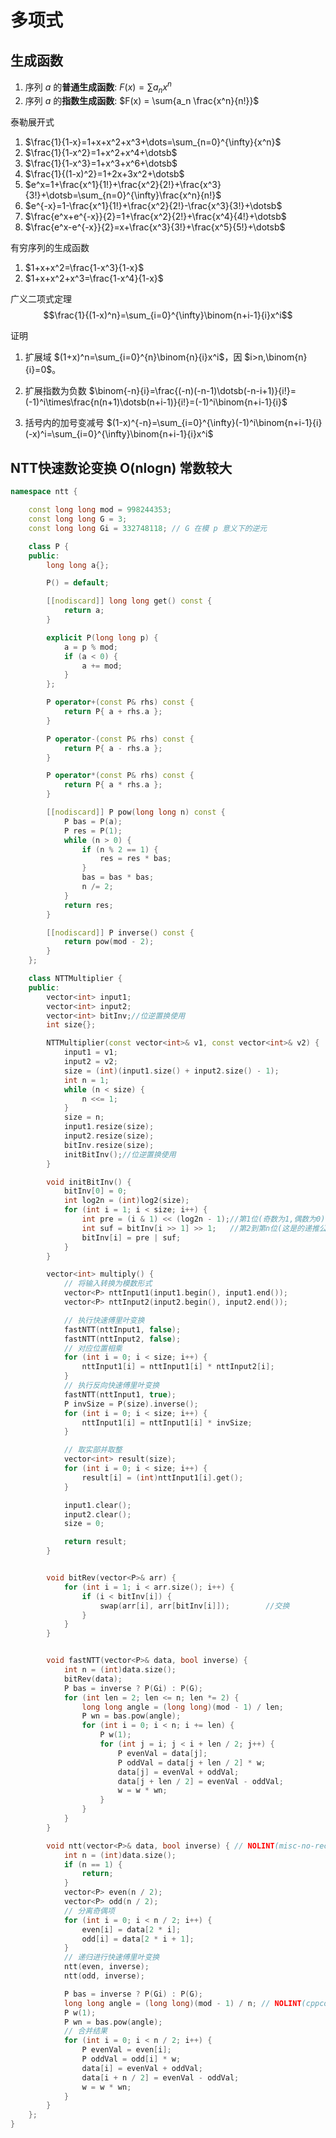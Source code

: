 # 多项式

## 生成函数
1. 序列 $a$ 的**普通生成函数**: $F(x) = \sum{a_nx^n}$
2. 序列 $a$ 的**指数生成函数**: $F(x) = \sum{a_n \frac{x^n}{n!}}$

泰勒展开式
1. $\frac{1}{1-x}=1+x+x^2+x^3+\dots=\sum_{n=0}^{\infty}{x^n}$
2. $\frac{1}{1-x^2}=1+x^2+x^4+\dotsb$
3. $\frac{1}{1-x^3}=1+x^3+x^6+\dotsb$
4. $\frac{1}{(1-x)^2}=1+2x+3x^2+\dotsb$
5. $e^x=1+\frac{x^1}{1!}+\frac{x^2}{2!}+\frac{x^3}{3!}+\dotsb=\sum_{n=0}^{\infty}\frac{x^n}{n!}$
6. $e^{-x}=1-\frac{x^1}{1!}+\frac{x^2}{2!}-\frac{x^3}{3!}+\dotsb$
7. $\frac{e^x+e^{-x}}{2}=1+\frac{x^2}{2!}+\frac{x^4}{4!}+\dotsb$
8. $\frac{e^x-e^{-x}}{2}=x+\frac{x^3}{3!}+\frac{x^5}{5!}+\dotsb$

有穷序列的生成函数
1. $1+x+x^2=\frac{1-x^3}{1-x}$
2. $1+x+x^2+x^3=\frac{1-x^4}{1-x}$

广义二项式定理
$$\frac{1}{(1-x)^n}=\sum_{i=0}^{\infty}\binom{n+i-1}{i}x^i$$

证明
1. 扩展域
$(1+x)^n=\sum_{i=0}^{n}\binom{n}{i}x^i$，因 $i>n,\binom{n}{i}=0$。

2. 扩展指数为负数
$\binom{-n}{i}=\frac{(-n)(-n-1)\dotsb(-n-i+1)}{i!}=(-1)^i\times\frac{n(n+1)\dotsb(n+i-1)}{i!}=(-1)^i\binom{n+i-1}{i}$

3. 括号内的加号变减号
$(1-x)^{-n}=\sum_{i=0}^{\infty}(-1)^i\binom{n+i-1}{i}(-x)^i=\sum_{i=0}^{\infty}\binom{n+i-1}{i}x^i$

## NTT快速数论变换 O(nlogn) 常数较大

```cpp
namespace ntt {

    const long long mod = 998244353;
    const long long G = 3;
    const long long Gi = 332748118; // G 在模 p 意义下的逆元

    class P {
    public:
        long long a{};

        P() = default;

        [[nodiscard]] long long get() const {
            return a;
        }

        explicit P(long long p) {
            a = p % mod;
            if (a < 0) {
                a += mod;
            }
        };

        P operator+(const P& rhs) const {
            return P{ a + rhs.a };
        }

        P operator-(const P& rhs) const {
            return P{ a - rhs.a };
        }

        P operator*(const P& rhs) const {
            return P{ a * rhs.a };
        }

        [[nodiscard]] P pow(long long n) const {
            P bas = P(a);
            P res = P(1);
            while (n > 0) {
                if (n % 2 == 1) {
                    res = res * bas;
                }
                bas = bas * bas;
                n /= 2;
            }
            return res;
        }

        [[nodiscard]] P inverse() const {
            return pow(mod - 2);
        }
    };

    class NTTMultiplier {
    public:
        vector<int> input1;
        vector<int> input2;
        vector<int> bitInv;//位逆置换使用
        int size{};

        NTTMultiplier(const vector<int>& v1, const vector<int>& v2) {
            input1 = v1;
            input2 = v2;
            size = (int)(input1.size() + input2.size() - 1);
            int n = 1;
            while (n < size) {
                n <<= 1;
            }
            size = n;
            input1.resize(size);
            input2.resize(size);
            bitInv.resize(size);
            initBitInv();//位逆置换使用
        }

        void initBitInv() {
            bitInv[0] = 0;
            int log2n = (int)log2(size);
            for (int i = 1; i < size; i++) {
                int pre = (i & 1) << (log2n - 1);//第1位(奇数为1,偶数为0);
                int suf = bitInv[i >> 1] >> 1;   //第2到第n位(这是的递推公式);
                bitInv[i] = pre | suf;
            }
        }

        vector<int> multiply() {
            // 将输入转换为模数形式
            vector<P> nttInput1(input1.begin(), input1.end());
            vector<P> nttInput2(input2.begin(), input2.end());

            // 执行快速傅里叶变换
            fastNTT(nttInput1, false);
            fastNTT(nttInput2, false);
            // 对应位置相乘
            for (int i = 0; i < size; i++) {
                nttInput1[i] = nttInput1[i] * nttInput2[i];
            }
            // 执行反向快速傅里叶变换
            fastNTT(nttInput1, true);
            P invSize = P(size).inverse();
            for (int i = 0; i < size; i++) {
                nttInput1[i] = nttInput1[i] * invSize;
            }

            // 取实部并取整
            vector<int> result(size);
            for (int i = 0; i < size; i++) {
                result[i] = (int)nttInput1[i].get();
            }

            input1.clear();
            input2.clear();
            size = 0;

            return result;
        }


        void bitRev(vector<P>& arr) {
            for (int i = 1; i < arr.size(); i++) {
                if (i < bitInv[i]) {
                    swap(arr[i], arr[bitInv[i]]);        //交换
                }
            }
        }


        void fastNTT(vector<P>& data, bool inverse) {
            int n = (int)data.size();
            bitRev(data);
            P bas = inverse ? P(Gi) : P(G);
            for (int len = 2; len <= n; len *= 2) {
                long long angle = (long long)(mod - 1) / len;
                P wn = bas.pow(angle);
                for (int i = 0; i < n; i += len) {
                    P w(1);
                    for (int j = i; j < i + len / 2; j++) {
                        P evenVal = data[j];
                        P oddVal = data[j + len / 2] * w;
                        data[j] = evenVal + oddVal;
                        data[j + len / 2] = evenVal - oddVal;
                        w = w * wn;
                    }
                }
            }
        }

        void ntt(vector<P>& data, bool inverse) { // NOLINT(misc-no-recursion)
            int n = (int)data.size();
            if (n == 1) {
                return;
            }
            vector<P> even(n / 2);
            vector<P> odd(n / 2);
            // 分离奇偶项
            for (int i = 0; i < n / 2; i++) {
                even[i] = data[2 * i];
                odd[i] = data[2 * i + 1];
            }
            // 递归进行快速傅里叶变换
            ntt(even, inverse);
            ntt(odd, inverse);

            P bas = inverse ? P(Gi) : P(G);
            long long angle = (long long)(mod - 1) / n; // NOLINT(cppcoreguidelines-narrowing-conversions)
            P w(1);
            P wn = bas.pow(angle);
            // 合并结果
            for (int i = 0; i < n / 2; i++) {
                P evenVal = even[i];
                P oddVal = odd[i] * w;
                data[i] = evenVal + oddVal;
                data[i + n / 2] = evenVal - oddVal;
                w = w * wn;
            }
        }
    };
}

```